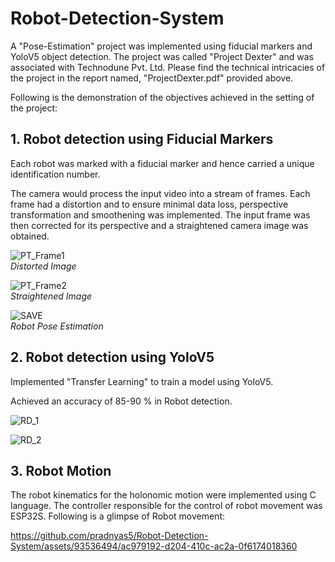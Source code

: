 # Robot-Detection-System
A "Pose-Estimation" project was implemented using fiducial markers and YoloV5 object detection. 
The project was called "Project Dexter" and was associated with Technodune Pvt. Ltd.
Please find the technical intricacies of the project in the report named, "ProjectDexter.pdf" provided above.

Following is the demonstration of the objectives achieved in the setting of the project:

## 1. Robot detection using Fiducial Markers
   
   Each robot was marked with a fiducial marker and hence carried a unique identification number.
   
   The camera would process the input video into a stream of frames. Each frame had a distortion and to ensure minimal data loss, perspective transformation and smoothening was implemented. 
   The input frame was then corrected for its perspective and a straightened camera image was obtained.

   ![PT_Frame1](https://github.com/pradnyas5/Robot-Detection-System/assets/93536494/0a4a0d8d-c66d-41bf-ba2b-9efd3fb353ce)   
   *Distorted Image*

   ![PT_Frame2](https://github.com/pradnyas5/Robot-Detection-System/assets/93536494/597b092b-a84c-4474-96c8-886e2d0077c2)   
   *Straightened Image*   
      
   ![SAVE](https://github.com/pradnyas5/Robot-Detection-System/assets/93536494/9da9965e-40d7-4489-b367-8e737588e4ec)   
   *Robot Pose Estimation*

## 2. Robot detection using YoloV5
   
   Implemented "Transfer Learning" to train a model using YoloV5.

   Achieved an accuracy of 85-90 % in Robot detection.
   
   ![RD_1](https://github.com/pradnyas5/Robot-Detection-System/assets/93536494/31f48f02-e775-4082-90b8-4850eef258a8)
      
   ![RD_2](https://github.com/pradnyas5/Robot-Detection-System/assets/93536494/0e2c2363-8f45-4ba7-9e2b-d6842fb9b9e8)

## 3. Robot Motion

   The robot kinematics for the holonomic motion were implemented using C language. The controller responsible for the control of robot movement was ESP32S. Following is a glimpse of Robot movement:

   https://github.com/pradnyas5/Robot-Detection-System/assets/93536494/ac979192-d204-410c-ac2a-0f6174018360


   
